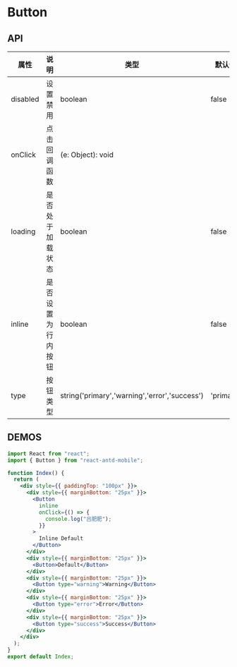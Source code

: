 # Button

## API

| 属性     | 说明               | 类型                                          | 默认值    |
| -------- | ------------------ | --------------------------------------------- | --------- |
| disabled | 设置禁用           | boolean                                       | false     |
| onClick  | 点击回调函数       | (e: Object): void                             |           |
| loading  | 是否处于加载状态   | boolean                                       | false     |
| inline   | 是否设置为行内按钮 | boolean                                       | false     |
| type     | 按钮类型           | string('primary','warning','error','success') | 'primary' |

## DEMOS

```jsx
import React from "react";
import { Button } from "react-antd-mobile";

function Index() {
  return (
    <div style={{ paddingTop: "100px" }}>
      <div style={{ marginBottom: "25px" }}>
        <Button
          inline
          onClick={() => {
            console.log("吕肥肥");
          }}
        >
          Inline Default
        </Button>
      </div>
      <div style={{ marginBottom: "25px" }}>
        <Button>Default</Button>
      </div>
      <div style={{ marginBottom: "25px" }}>
        <Button type="warning">Warning</Button>
      </div>
      <div style={{ marginBottom: "25px" }}>
        <Button type="error">Error</Button>
      </div>
      <div style={{ marginBottom: "25px" }}>
        <Button type="success">Success</Button>
      </div>
    </div>
  );
}
export default Index;
```
